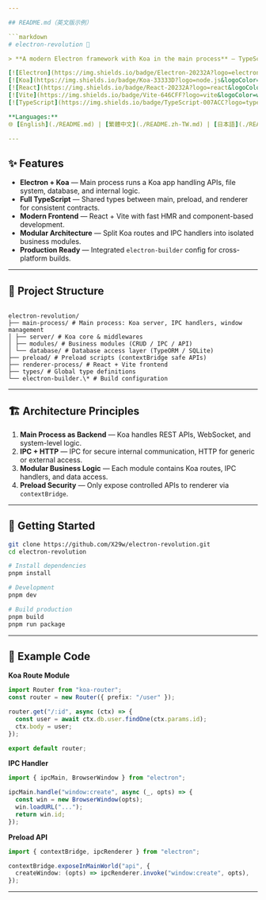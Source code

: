 ```yaml
---

## README.md（英文版示例）

```markdown
# electron-revolution 🚀

> **A modern Electron framework with Koa in the main process** — TypeScript powered, Vite + React UI, modular main/preload/renderer architecture, ready for mid-to-large scale desktop apps.

[![Electron](https://img.shields.io/badge/Electron-20232A?logo=electron&logoColor=white)](https://www.electronjs.org/)
[![Koa](https://img.shields.io/badge/Koa-33333D?logo=node.js&logoColor=green)](https://koajs.com/)
[![React](https://img.shields.io/badge/React-20232A?logo=react&logoColor=61DAFB)](https://react.dev/)
[![Vite](https://img.shields.io/badge/Vite-646CFF?logo=vite&logoColor=white)](https://vitejs.dev/)
[![TypeScript](https://img.shields.io/badge/TypeScript-007ACC?logo=typescript&logoColor=white)](https://www.typescriptlang.org/)

**Languages:**  
🌐 [English](./README.md) | [繁體中文](./README.zh-TW.md) | [日本語](./README.ja.md)

---
```


## ✨ Features

- **Electron + Koa** — Main process runs a Koa app handling APIs, file system, database, and internal logic.
- **Full TypeScript** — Shared types between main, preload, and renderer for consistent contracts.
- **Modern Frontend** — React + Vite with fast HMR and component-based development.
- **Modular Architecture** — Split Koa routes and IPC handlers into isolated business modules.
- **Production Ready** — Integrated `electron-builder` config for cross-platform builds.

---

## 📂 Project Structure

```

electron-revolution/
├── main-process/ # Main process: Koa server, IPC handlers, window management
│ ├── server/ # Koa core & middlewares
│ ├── modules/ # Business modules (CRUD / IPC / API)
│ └── database/ # Database access layer (TypeORM / SQLite)
├── preload/ # Preload scripts (contextBridge safe APIs)
├── renderer-process/ # React + Vite frontend
├── types/ # Global type definitions
└── electron-builder.\* # Build configuration

```

---

## 🏗 Architecture Principles

1. **Main Process as Backend** — Koa handles REST APIs, WebSocket, and system-level logic.
2. **IPC + HTTP** — IPC for secure internal communication, HTTP for generic or external access.
3. **Modular Business Logic** — Each module contains Koa routes, IPC handlers, and data access.
4. **Preload Security** — Only expose controlled APIs to renderer via `contextBridge`.

---

## 🚀 Getting Started

```bash
git clone https://github.com/X29w/electron-revolution.git
cd electron-revolution

# Install dependencies
pnpm install

# Development
pnpm dev

# Build production
pnpm build
pnpm run package
```

---

## 🧩 Example Code

**Koa Route Module**

```ts
import Router from "koa-router";
const router = new Router({ prefix: "/user" });

router.get("/:id", async (ctx) => {
  const user = await ctx.db.user.findOne(ctx.params.id);
  ctx.body = user;
});

export default router;
```

**IPC Handler**

```ts
import { ipcMain, BrowserWindow } from "electron";

ipcMain.handle("window:create", async (_, opts) => {
  const win = new BrowserWindow(opts);
  win.loadURL("...");
  return win.id;
});
```

**Preload API**

```ts
import { contextBridge, ipcRenderer } from "electron";

contextBridge.exposeInMainWorld("api", {
  createWindow: (opts) => ipcRenderer.invoke("window:create", opts),
});
```

---
